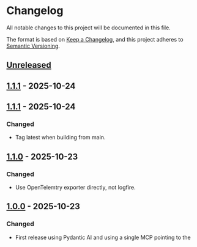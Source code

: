 # Changelog

All notable changes to this project will be documented in this file.

The format is based on [Keep a Changelog](https://keepachangelog.com/en/1.0.0/),
and this project adheres to [Semantic Versioning](https://semver.org/spec/v2.0.0.html).

## [Unreleased]

## [1.1.1] - 2025-10-24

## [1.1.1] - 2025-10-24

### Changed

- Tag latest when building from main.

## [1.1.0] - 2025-10-23

### Changed

- Use OpenTelemtry exporter directly, not logfire.

## [1.0.0] - 2025-10-23

### Changed

- First release using Pydantic AI and using a single MCP pointing to the


[Unreleased]: https://github.com/giantswarm/shoot/compare/v1.1.1...HEAD
[1.1.1]: https://github.com/giantswarm/shoot/compare/v1.1.1...v1.1.1
[1.1.1]: https://github.com/giantswarm/shoot/compare/v1.0.0...v1.1.1
[1.0.0]: https://github.com/giantswarm/shoot/compare/v0.0.0...v1.0.0
[1.1.0]: https://github.com/giantswarm/shoot/compare/v1.0.0...v1.1.0
